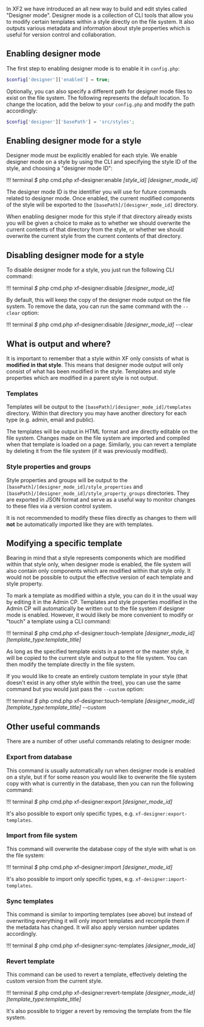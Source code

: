 In XF2 we have introduced an all new way to build and edit styles called "Designer mode". Designer mode is a collection of CLI tools that allow you to modify certain templates within a style directly on the file system. It also outputs various metadata and information about style properties which is useful for version control and collaboration.

## Enabling designer mode

The first step to enabling designer mode is to enable it in `config.php`:

```php
$config['designer']['enabled'] = true;
```

Optionally, you can also specify a different path for designer mode files to exist on the file system. The following represents the default location. To change the location, add the below to your `config.php` and modify the path accordingly:

```php
$config['designer']['basePath'] = 'src/styles';
```

## Enabling designer mode for a style

Designer mode must be explicitly enabled for each style. We enable designer mode on a style by using the CLI and specifying the style ID of the style, and choosing a "designer mode ID":

!!! terminal
    *$* php cmd.php xf-designer:enable _[style_id]_ _[designer_mode_id]_
    
The designer mode ID is the identifier you will use for future commands related to designer mode. Once enabled, the current modified components of the style will be exported to the `[basePath]/[designer_mode_id]` directory.

When enabling designer mode for this style if that directory already exists you will be given a choice to make as to whether we should overwrite the current contents of that directory from the style, or whether we should overwrite the current style from the current contents of that directory.
 
## Disabling designer mode for a style

To disable designer mode for a style, you just run the following CLI command:

!!! terminal
    *$* php cmd.php xf-designer:disable _[designer_mode_id]_
    
By default, this will keep the copy of the designer mode output on the file system. To remove the data, you can run the same command with the `--clear` option:

!!! terminal
    *$* php cmd.php xf-designer:disable _[designer_mode_id]_ --clear
    
## What is output and where?

It is important to remember that a style within XF only consists of what is **modified in that style**. This means that designer mode output will only consist of what has been modified in the style. Templates and style properties which are modified in a parent style is not output.

### Templates

Templates will be output to the `[basePath]/[designer_mode_id]/templates` directory. Within that directory you may have another directory for each type (e.g. admin, email and public).

The templates will be output in HTML format and are directly editable on the file system. Changes made on the file system are imported and compiled when that template is loaded on a page. Similarly, you can revert a template by deleting it from the file system (if it was previously modified).

### Style properties and groups

Style properties and groups will be output to the `[basePath]/[designer_mode_id]/style_properties` and `[basePath]/[designer_mode_id]/style_property_groups` directories. They are exported in JSON format and serve as a useful way to monitor changes to these files via a version control system.
 
 It is not recommended to modify these files directly as changes to them will **not** be automatically imported like they are with templates.
 
## Modifying a specific template

Bearing in mind that a style represents components which are modified within that style only, when designer mode is enabled, the file system will also contain only components which are modified within that style only. It would not be possible to output the effective version of each template and style property.
 
 To mark a template as modified within a style, you can do it in the usual way by editing it in the Admin CP. Templates and style properties modified in the Admin CP will automatically be written out to the file system if designer mode is enabled. However, it would likely be more convenient to modify or "touch" a template using a CLI command:
 
!!! terminal
    *$* php cmd.php xf-designer:touch-template _[designer_mode_id]_ _[template_type:template_title]_
    
As long as the specified template exists in a parent or the master style, it will be copied to the current style and output to the file system. You can then modify the template directly in the file system.

If you would like to create an entirely custom template in your style (that doesn't exist in any other style within the tree), you can use the same command but you would just pass the `--custom` option:

!!! terminal
    *$* php cmd.php xf-designer:touch-template _[designer_mode_id]_ _[template_type:template_title]_ --custom
    
## Other useful commands

There are a number of other useful commands relating to designer mode:

### Export from database

This command is usually automatically run when designer mode is enabled on a style, but if for some reason you would like to overwrite the file system copy with what is currently in the database, then you can run the following command:

!!! terminal
    *$* php cmd.php xf-designer:export _[designer_mode_id]_
    
It's also possible to export only specific types, e.g. `xf-designer:export-templates`.

### Import from file system

This command will overwrite the database copy of the style with what is on the file system:

!!! terminal
    *$* php cmd.php xf-designer:import _[designer_mode_id]_
    
It's also possible to import only specific types, e.g. `xf-designer:import-templates`.

### Sync templates

This command is similar to importing templates (see above) but instead of overwriting everything it will only import templates and recompile them if the metadata has changed. It will also apply version number updates accordingly.

!!! terminal
    *$* php cmd.php xf-designer:sync-templates _[designer_mode_id]_
    
### Revert template

This command can be used to revert a template, effectively deleting the custom version from the current style.

!!! terminal
    *$* php cmd.php xf-designer:revert-template _[designer_mode_id]_ _[template_type:template_title]_
    
It's also possible to trigger a revert by removing the template from the file system.

